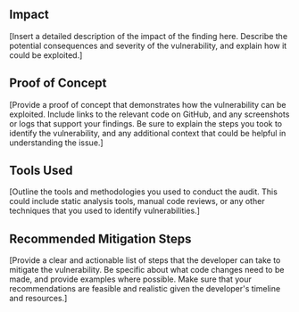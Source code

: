 ## Impact
[Insert a detailed description of the impact of the finding here. Describe the potential consequences and severity of the vulnerability, and explain how it could be exploited.]

## Proof of Concept
[Provide a proof of concept that demonstrates how the vulnerability can be exploited. Include links to the relevant code on GitHub, and any screenshots or logs that support your findings. Be sure to explain the steps you took to identify the vulnerability, and any additional context that could be helpful in understanding the issue.]

## Tools Used
[Outline the tools and methodologies you used to conduct the audit. This could include static analysis tools, manual code reviews, or any other techniques that you used to identify vulnerabilities.]

## Recommended Mitigation Steps
[Provide a clear and actionable list of steps that the developer can take to mitigate the vulnerability. Be specific about what code changes need to be made, and provide examples where possible. Make sure that your recommendations are feasible and realistic given the developer's timeline and resources.]

